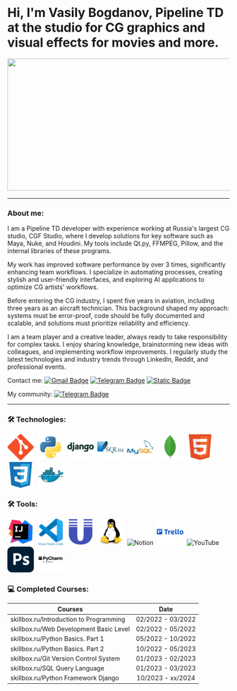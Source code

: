 <br clear="both">

# Hi, I'm Vasily Bogdanov, Pipeline TD at the studio for CG graphics and visual effects for movies and more.

<div align="center">
  <img height="300" width="600" src="https://user-images.githubusercontent.com/74038190/225813708-98b745f2-7d22-48cf-9150-083f1b00d6c9.gif"  />
</div>

---

### About me:
I am a Pipeline TD developer with experience working at Russia's largest CG studio, CGF Studio, where I develop solutions for key software such as Maya, Nuke, and Houdini. 
My tools include Qt.py, FFMPEG, Pillow, and the internal libraries of these programs.

My work has improved software performance by over 3 times, significantly enhancing team workflows. 
I specialize in automating processes, creating stylish and user-friendly interfaces, and exploring AI applications to optimize CG artists' workflows.

Before entering the CG industry, I spent five years in aviation, including three years as an aircraft technician. 
This background shaped my approach: systems must be error-proof, code should be fully documented and scalable, and solutions must prioritize reliability and efficiency.

I am a team player and a creative leader, always ready to take responsibility for complex tasks. 
I enjoy sharing knowledge, brainstorming new ideas with colleagues, and implementing workflow improvements. 
I regularly study the latest technologies and industry trends through LinkedIn, Reddit, and professional events.

Contact me: [![Gmail Badge](https://img.shields.io/badge/-Gmail-red?style=flat&logo=Gmail&logoColor=white)](mailto:realbogdanov@gmail.com) [![Telegram Badge](https://img.shields.io/badge/-Telegram-blue?style=flat&logo=Telegram&logoColor=white)](https://t.me/realbogdanov) [![Static Badge](https://img.shields.io/badge/LinkedIn-blue)](https://www.linkedin.com/in/vasilii-bogdanov-887714268)

My community: [![Telegram Badge](https://img.shields.io/badge/-CG_blog-blue?style=flat&logo=Telegram&logoColor=white)](https://t.me/cgb_official)

---

###

### 🛠 Technologies:

<div>
  <img src="https://github.com/devicons/devicon/blob/master/icons/git/git-original.svg" title="git" alt="git" width="60" height="60"/>&nbsp
  <img src="https://github.com/devicons/devicon/blob/master/icons/python/python-original.svg" title="python" alt="python" width="60" height="60"/>&nbsp
  <img src="https://github.com/devicons/devicon/blob/master/icons/django/django-plain-wordmark.svg" title="django" alt="django" width="60" height="60"/>&nbsp
  <img src="https://github.com/devicons/devicon/blob/master/icons/sqlite/sqlite-original-wordmark.svg" title="sqlite" alt="sqlite" width="60" height="60"/>&nbsp
  <img src="https://github.com/devicons/devicon/blob/master/icons/mysql/mysql-original-wordmark.svg" title="mysql" alt="mysql" width="60" height="60"/>&nbsp
  <img src="https://github.com/devicons/devicon/blob/master/icons/mongodb/mongodb-original.svg" title="mongodb" alt="mongodb" width="60" height="60"/>&nbsp
  <img src="https://github.com/devicons/devicon/blob/master/icons/html5/html5-original.svg" title="html5" alt="html5" width="60" height="60"/>&nbsp
  <img src="https://github.com/devicons/devicon/blob/master/icons/css3/css3-original.svg" title="css" alt="css" width="60" height="60"/>&nbsp
  <img src="https://github.com/devicons/devicon/blob/master/icons/docker/docker-original.svg" title="docker" alt="docker" width="60" height="60"/>&nbsp
</div>


### 🛠 Tools:

<div>
  <img src="https://github.com/devicons/devicon/blob/master/icons/intellij/intellij-original.svg" title="intellij" alt="intellij" width="60" height="60"/>&nbsp;
  <img src="https://github.com/devicons/devicon/blob/master/icons/vscode/vscode-original-wordmark.svg" title="vscode" alt="vscode" width="60" height="60"/>&nbsp;
  <img src="https://github.com/devicons/devicon/blob/master/icons/unix/unix-original.svg" title="unix" alt="unix" width="60" height="60"/>&nbsp;
  <img src="https://github.com/devicons/devicon/blob/master/icons/linux/linux-original.svg" title="linux" alt="linux" width="60" height="60"/>&nbsp;
  <img src="https://upload.wikimedia.org/wikipedia/commons/e/e9/Notion-logo.svg" title="Notion" alt="Notion" width="60" height="60"/>&nbsp;
  <img src="https://github.com/devicons/devicon/blob/master/icons/trello/trello-plain-wordmark.svg" title="trello" alt="trello" width="60" height="60"/>&nbsp;
  <img src="https://upload.wikimedia.org/wikipedia/commons/9/9e/YouTube_Logo_%282013-2017%29.svg" title="YouTube" alt="YouTube" width="60" height="60"/>&nbsp;
  <img src="https://github.com/devicons/devicon/blob/master/icons/photoshop/photoshop-plain.svg" title="photoshop" alt="photoshop" width="60" height="60"/>&nbsp;
  <img src="https://github.com/devicons/devicon/blob/master/icons/pycharm/pycharm-original-wordmark.svg" title="pycharm" alt="pycharm" width="60" height="60"/>&nbsp;
</div>


### 💻 Completed Courses:

| Courses                                                       | Date              |
| --------------------------------------------------------------| :---------------: |
| skillbox.ru/Introduction to Programming                       | 02/2022 - 03/2022 |
| skillbox.ru/Web Development Basic Level                       | 02/2022 - 05/2022 |
| skillbox.ru/Python Basics. Part 1                              | 05/2022 - 10/2022 |
| skillbox.ru/Python Basics. Part 2                              | 10/2022 - 05/2023 |
| skillbox.ru/Git Version Control System                         | 01/2023 - 02/2023 |
| skillbox.ru/SQL Query Language                                 | 01/2023 - 03/2023 |
| skillbox.ru/Python Framework Django                            | 10/2023 - xx/2024 |

